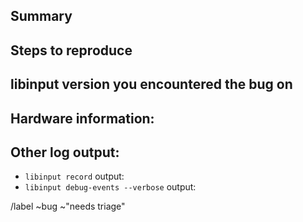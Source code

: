 ## Summary

<!--
Summarize the bug encountered concisely. See
https://wayland.freedesktop.org/libinput/doc/latest/reporting-bugs.html for
detailed instructions to report bugs
-->

## Steps to reproduce

<!-- How one can reproduce the issue - this is very important -->

## libinput version you encountered the bug on

<!-- Note: if your libinput version is older than the current stable version,
please reproduce with a current version instead -->

## Hardware information:

<!-- Model name/number and general hardware information if applicable -->

## Other log output:

- `libinput record` output: <!-- attach file here -->
- `libinput debug-events --verbose` output: <!-- attach file here -->

<!-- Paste any other relevant logs - please use code blocks (```) to format
console output, logs, and code as it's very hard to read otherwise.) -->


/label ~bug ~"needs triage"
